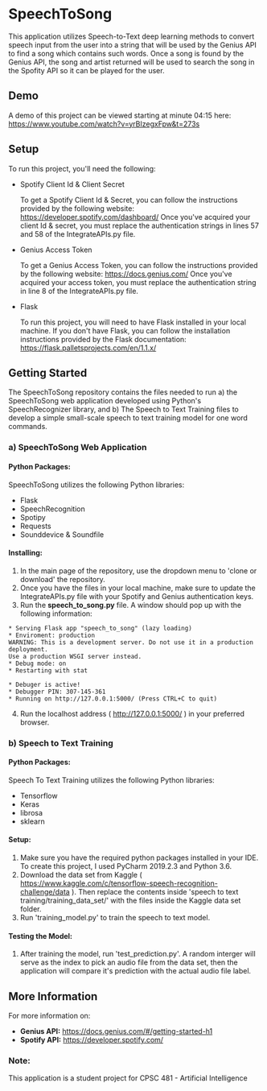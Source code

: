 # SpeechToSong

This application utilizes Speech-to-Text deep learning methods to convert speech input from the user into a string that will be used by the Genius API to find a song which contains such words. Once a song is found by the Genius API, the song and artist returned will be used to search the song in the Spofity API so it can be played for the user. 

## Demo

A demo of this project can be viewed starting at minute 04:15 here: https://www.youtube.com/watch?v=yrBIzegxFpw&t=273s


## Setup

To run this project, you'll need the following:
- Spotify Client Id & Client Secret

  To get a Spotify Client Id & Secret, you can follow the instructions provided by the following website: 
  https://developer.spotify.com/dashboard/
  Once you've acquired your client Id & secret, you must replace the authentication strings in lines 57 and 58 of the 
  IntegrateAPIs.py file.
- Genius Access Token

  To get a Genius Access Token, you can follow the instructions provided by the following website:
  https://docs.genius.com/
  Once you've acquired your access token, you must replace the authentication string in line 8 of the IntegrateAPIs.py file.
- Flask

  To run this project, you will need to have Flask installed in your local machine. If you don't have Flask, you can follow the
  installation instructions provided by the Flask documentation: https://flask.palletsprojects.com/en/1.1.x/

## Getting Started

The SpeechToSong repository contains the files needed to run a) the SpeechToSong web application developed using Python's SpeechRecognizer library, and b) The Speech to Text Training files to develop a simple small-scale speech to text training model for one word commands. 

### a) SpeechToSong Web Application
#### Python Packages: 
SpeechToSong utilizes the following Python libraries:
- Flask
- SpeechRecognition
- Spotipy
- Requests
- Sounddevice & Soundfile

#### Installing:

1. In the main page of the repository, use the dropdown menu to 'clone or download' the repository. 
2. Once you have the files in your local machine, make sure to update the IntegrateAPIs.py file with your Spotify and Genius authentication keys. 
3. Run the **speech_to_song.py** file.
   A window should pop up with the following information:
```
* Serving Flask app "speech_to_song" (lazy loading)
* Enviroment: production
WARNING: This is a development server. Do not use it in a production deployment.
Use a production WSGI server instead.
* Debug mode: on
* Restarting with stat

* Debuger is active!
* Debugger PIN: 307-145-361
* Running on http://127.0.0.1:5000/ (Press CTRL+C to quit)
```
4. Run the localhost address ( http://127.0.0.1:5000/ ) in your preferred browser.

### b) Speech to Text Training
#### Python Packages: 
Speech To Text Training utilizes the following Python libraries:
- Tensorflow
- Keras
- librosa
- sklearn

#### Setup:
1. Make sure you have the required python packages installed in your IDE. To create this project, I used PyCharm 2019.2.3 and Python 3.6.
2. Download the data set from Kaggle ( https://www.kaggle.com/c/tensorflow-speech-recognition-challenge/data ). Then replace the contents inside 'speech to text training/training_data_set/' with the files inside the Kaggle data set folder. 
3. Run 'training_model.py' to train the speech to text model. 

#### Testing the Model:
1. After training the model, run 'test_prediction.py'. A random interger will serve as the index to pick an audio file from the data set, then the application will compare it's prediction with the actual audio file label.


## More Information
For more information on:

- **Genius API:** https://docs.genius.com/#/getting-started-h1
- **Spotify API:** https://developer.spotify.com/

### Note: 
This application is a student project for CPSC 481 - Artificial Intelligence 

